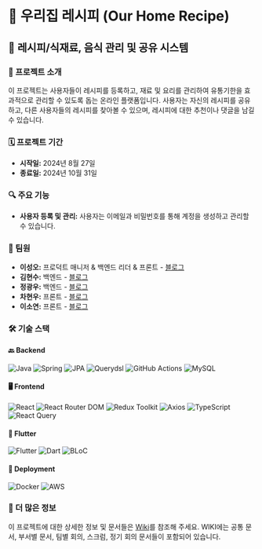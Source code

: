 # 🍚 우리집 레시피 (Our Home Recipe)

## 🍲 레시피/식재료, 음식 관리 및 공유 시스템

### 📖 프로젝트 소개
이 프로젝트는 사용자들이 레시피를 등록하고, 재료 및 요리를 관리하여 유통기한을 효과적으로 관리할 수 있도록 돕는 온라인 플랫폼입니다. 사용자는 자신의 레시피를 공유하고, 다른 사용자들의 레시피를 찾아볼 수 있으며, 레시피에 대한 추천이나 댓글을 남길 수 있습니다.

### 🗓️ 프로젝트 기간
- **시작일:** 2024년 8월 27일
- **종료일:** 2024년 10월 31일

### 🔍 주요 기능
- **사용자 등록 및 관리:** 사용자는 이메일과 비밀번호를 통해 계정을 생성하고 관리할 수 있습니다.

### 👥 팀원
- **이성오:** 프로덕트 매니저 & 백엔드 리더 & 프론트 - [블로그](https://elrdan.com)
- **김현수:** 백엔드 - [블로그](https://soo-develop.tistory.com)
- **정광우:** 백엔드 - [블로그](https://junggw96.tistory.com)
- **차현우:** 프론트 - [블로그](https://velog.io/@doggyfoot92)
- **이소연:** 프론트 - [블로그](https://sy-blog.tistory.com/)

### 🛠️ 기술 스택
#### 🔙 Backend
![Java](https://img.shields.io/badge/Java-007396?style=flat-square&logo=java&logoColor=white)
![Spring](https://img.shields.io/badge/Spring_Boot-6DB33F?style=flat-square&logo=spring-boot&logoColor=white)
![JPA](https://img.shields.io/badge/JPA-59666C?style=flat-square&logo=Hibernate&logoColor=white)
![Querydsl](https://img.shields.io/badge/Querydsl-0769AD?style=flat-square&logo=Querydsl&logoColor=white)
![GitHub Actions](https://img.shields.io/badge/GitHub_Actions-2088FF?style=flat-square&logo=github-actions&logoColor=white)
![MySQL](https://img.shields.io/badge/MySQL-4479A1?style=flat-square&logo=mysql&logoColor=white)

#### 🖥️ Frontend
![React](https://img.shields.io/badge/React-61DAFB?style=flat-square&logo=react&logoColor=white)
![React Router DOM](https://img.shields.io/badge/React%20Router-CA4245?style=flat-square&logo=react-router&logoColor=white)
![Redux Toolkit](https://img.shields.io/badge/Redux%20Toolkit-764ABC?style=flat-square&logo=redux&logoColor=white)
![Axios](https://img.shields.io/badge/Axios-5A29E4?style=flat-square&logo=axios&logoColor=white)
![TypeScript](https://img.shields.io/badge/TypeScript-3178C6?style=flat-square&logo=typescript&logoColor=white)
![React Query](https://img.shields.io/badge/React%20Query-FF4154?style=flat-square&logo=react-query&logoColor=white)

#### 📱 Flutter
![Flutter](https://img.shields.io/badge/Flutter-02569B?style=flat-square&logo=flutter&logoColor=white)
![Dart](https://img.shields.io/badge/Dart-0175C2?style=flat-square&logo=dart&logoColor=white)
![BLoC](https://img.shields.io/badge/BLoC-48B1F7?style=flat-square&logo=bloc&logoColor=white)

#### 🚀 Deployment
![Docker](https://img.shields.io/badge/Docker-2496ED?style=flat-square&logo=docker&logoColor=white)
![AWS](https://img.shields.io/badge/AWS-232F3E?style=flat-square&logo=amazon-aws&logoColor=white)

### 📄 더 많은 정보
이 프로젝트에 대한 상세한 정보 및 문서들은 [Wiki](https://github.com/OurHomeRecipe/our-home-recipe-wiki/wiki)를 참조해 주세요. WIKI에는 공통 문서, 부서별 문서, 팀별 회의, 스크럼, 정기 회의 문서들이 포함되어 있습니다.

